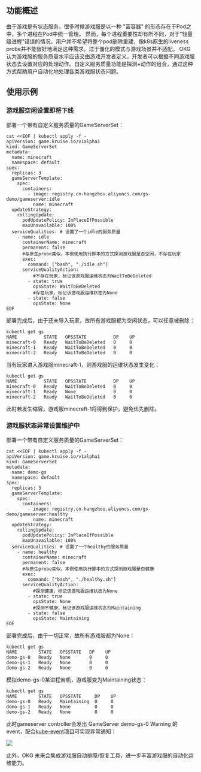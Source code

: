 ## 功能概述

由于游戏是有状态服务，很多时候游戏服是以一种 "富容器" 的形态存在于Pod之中，多个进程在Pod中统一管理。
然而，每个进程重要性却有所不同，对于"轻量级进程"错误的情况，用户并不希望将整个pod删除重建，像k8s原生的liveness probe并不能很好地满足这种需求，过于僵化的模式与游戏场景并不适配。
OKG 认为游戏服的服务质量水平应该交由游戏开发者定义，开发者可以根据不同游戏服状态去设置对应的处理动作。自定义服务质量功能是探测+动作的组合，通过这种方式帮助用户自动化地处理各类游戏服状态问题。

## 使用示例

### 游戏服空闲设置即将下线

部署一个带有自定义服务质量的GameServerSet：
```shell
cat <<EOF | kubectl apply -f -
apiVersion: game.kruise.io/v1alpha1
kind: GameServerSet
metadata:
  name: minecraft
  namespace: default
spec:
  replicas: 3
  gameServerTemplate:
    spec:
      containers:
        - image: registry.cn-hangzhou.aliyuncs.com/gs-demo/gameserver:idle
          name: minecraft
  updateStrategy:
    rollingUpdate:
      podUpdatePolicy: InPlaceIfPossible
      maxUnavailable: 100%
  serviceQualities: # 设置了一个idle的服务质量
    - name: idle
      containerName: minecraft
      permanent: false
      #与原生probe类似，本例使用执行脚本的方式探测游戏服是否空闲，不存在玩家
      exec:
        command: ["bash", "./idle.sh"]
      serviceQualityAction:
          #不存在玩家，标记该游戏服运维状态为WaitToBeDeleted
        - state: true
          opsState: WaitToBeDeleted
          #存在玩家，标记该游戏服运维状态为None
        - state: false
          opsState: None
EOF
```

部署完成后，由于还未导入玩家，故所有游戏服都为空闲状态，可以任意被删除：
```shell
kubectl get gs
NAME          STATE   OPSSTATE          DP    UP
minecraft-0   Ready   WaitToBeDeleted   0     0
minecraft-1   Ready   WaitToBeDeleted   0     0
minecraft-2   Ready   WaitToBeDeleted   0     0
```

当有玩家进入游戏服minecraft-1，则游戏服的运维状态发生变化：
```shell
kubectl get gs
NAME          STATE   OPSSTATE          DP    UP
minecraft-0   Ready   WaitToBeDeleted   0     0
minecraft-1   Ready   None              0     0
minecraft-2   Ready   WaitToBeDeleted   0     0
```

此时若发生缩容，游戏服minecraft-1将得到保护，避免优先删除。

### 游戏服状态异常设置维护中

部署一个带有自定义服务质量的GameServerSet：
```shell
cat <<EOF | kubectl apply -f -
apiVersion: game.kruise.io/v1alpha1
kind: GameServerSet
metadata:
  name: demo-gs
  namespace: default
spec:
  replicas: 3
  gameServerTemplate:
    spec:
      containers:
        - image: registry.cn-hangzhou.aliyuncs.com/gs-demo/gameserver:healthy
          name: minecraft
  updateStrategy:
    rollingUpdate:
      podUpdatePolicy: InPlaceIfPossible
      maxUnavailable: 100%
  serviceQualities: # 设置了一个healthy的服务质量
    - name: healthy
      containerName: minecraft
      permanent: false
      #与原生probe类似，本例使用执行脚本的方式探测游戏服是否健康
      exec:
        command: ["bash", "./healthy.sh"]
      serviceQualityAction:
          #探测健康，标记该游戏服运维状态为None
        - state: true
          opsState: None
          #探测不健康，标记该游戏服运维状态为Maintaining
        - state: false
          opsState: Maintaining
EOF
```

部署完成后，由于一切正常，故所有游戏服都为None：
```shell
kubectl get gs
NAME        STATE   OPSSTATE   DP    UP
demo-gs-0   Ready   None       0     0
demo-gs-1   Ready   None       0     0
demo-gs-2   Ready   None       0     0
```

模拟demo-gs-0某进程宕机，游戏服变为Maintaining状态：
```shell
kubectl get gs
NAME        STATE   OPSSTATE     DP    UP
demo-gs-0   Ready   Maintaining  0     0
demo-gs-1   Ready   None         0     0
demo-gs-2   Ready   None         0     0
```

此时gameserver controller会发出 GameServer demo-gs-0 Warning 的 event，配合[kube-event项目](https://github.com/AliyunContainerService/kube-eventer)可实现异常通知：

![](../../images/warning-ding.png)

此外，OKG 未来会集成游戏服自动排障/恢复工具，进一步丰富游戏服的自动化运维能力。